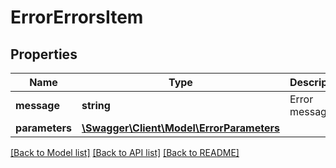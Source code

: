 # ErrorErrorsItem

## Properties
Name | Type | Description | Notes
------------ | ------------- | ------------- | -------------
**message** | **string** | Error message | [optional] 
**parameters** | [**\Swagger\Client\Model\ErrorParameters**](ErrorParameters.md) |  | [optional] 

[[Back to Model list]](../README.md#documentation-for-models) [[Back to API list]](../README.md#documentation-for-api-endpoints) [[Back to README]](../README.md)


